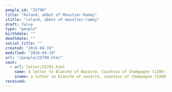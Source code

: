 ```yaml
---
people_id: "25790"
title: "Roland, abbot of Moustier-Ramey"
ititle: "roland, abbot of moustier-ramey"
draft: false
type: "people"
birthdate: ""
deathdate: ""
social_title: ""
created: "2016-04-19"
modified: "2016-04-19"
url: "/people/25790.html"
sent:
  - url: letter/25791.html
    name: A letter to Blanche of Navarre, Countess of Champagne (1209-10, March)
    iname: a letter to blanche of navarre, countess of champagne (1209-10, march)
received:
---
```

